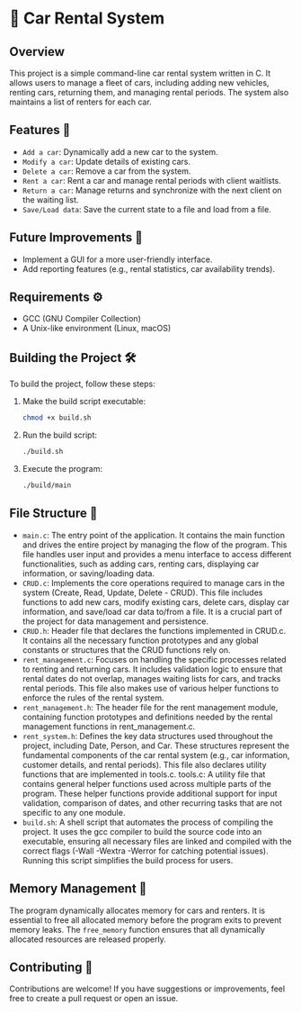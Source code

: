 # 🚗 Car Rental System

## Overview

This project is a simple command-line car rental system written in C. It allows users to manage a fleet of cars, including adding new vehicles, renting cars, returning them, and managing rental periods. The system also maintains a list of renters for each car.

## Features 🌟

- `Add a car`: Dynamically add a new car to the system.
- `Modify a car`: Update details of existing cars.
- `Delete a car`: Remove a car from the system.
- `Rent a car`: Rent a car and manage rental periods with client waitlists.
- `Return a car`: Manage returns and synchronize with the next client on the waiting list.
- `Save/Load data`: Save the current state to a file and load from a file.

## Future Improvements 🚀

- Implement a GUI for a more user-friendly interface.
- Add reporting features (e.g., rental statistics, car availability trends).

## Requirements ⚙️

- GCC (GNU Compiler Collection)
- A Unix-like environment (Linux, macOS)

## Building the Project 🛠️

To build the project, follow these steps:

1. Make the build script executable:
   ```bash
   chmod +x build.sh
2. Run the build script:
    ```bash
    ./build.sh
3. Execute the program:
    ```bash
    ./build/main

## File Structure 📁


- `main.c`:
The entry point of the application. It contains the main function and drives the entire project by managing the flow of the program. This file handles user input and provides a menu interface to access different functionalities, such as adding cars, renting cars, displaying car information, or saving/loading data.
- `CRUD.c`:
Implements the core operations required to manage cars in the system (Create, Read, Update, Delete - CRUD). This file includes functions to add new cars, modify existing cars, delete cars, display car information, and save/load car data to/from a file. It is a crucial part of the project for data management and persistence.
- `CRUD.h`:
Header file that declares the functions implemented in CRUD.c. It contains all the necessary function prototypes and any global constants or structures that the CRUD functions rely on.
- `rent_management.c`:
Focuses on handling the specific processes related to renting and returning cars. It includes validation logic to ensure that rental dates do not overlap, manages waiting lists for cars, and tracks rental periods. This file also makes use of various helper functions to enforce the rules of the rental system.
- `rent_management.h`:
The header file for the rent management module, containing function prototypes and definitions needed by the rental management functions in rent_management.c.
- `rent_system.h`:
Defines the key data structures used throughout the project, including Date, Person, and Car. These structures represent the fundamental components of the car rental system (e.g., car information, customer details, and rental periods). This file also declares utility functions that are implemented in tools.c.
tools.c:
A utility file that contains general helper functions used across multiple parts of the program. These helper functions provide additional support for input validation, comparison of dates, and other recurring tasks that are not specific to any one module.
- `build.sh`:
A shell script that automates the process of compiling the project. It uses the gcc compiler to build the source code into an executable, ensuring all necessary files are linked and compiled with the correct flags (-Wall -Wextra -Werror for catching potential issues). Running this script simplifies the build process for users.

## Memory Management 💾

The program dynamically allocates memory for cars and renters. It is essential to free all allocated memory before the program exits to prevent memory leaks. The `free_memory` function ensures that all dynamically allocated resources are released properly.

## Contributing 🤝

Contributions are welcome! If you have suggestions or improvements, feel free to create a pull request or open an issue.

